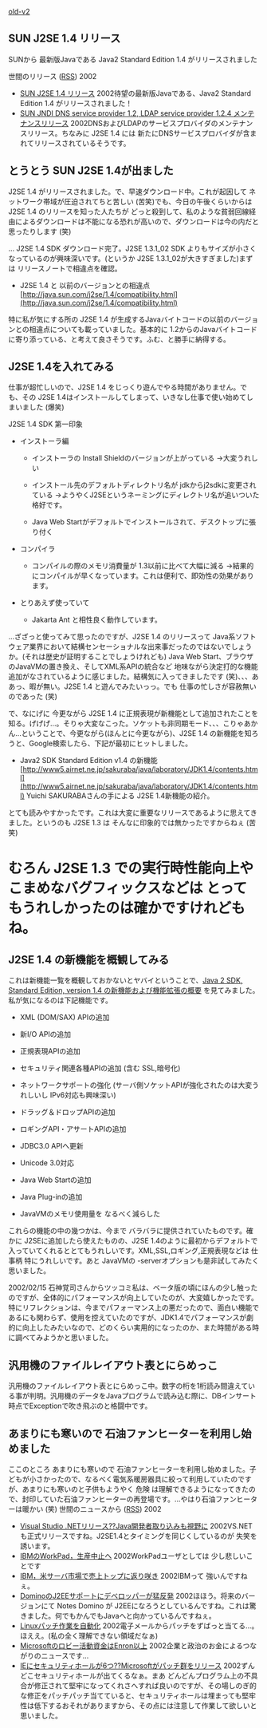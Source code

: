 [old-v2](ig020214-orig.html)

## SUN J2SE 1.4 リリース

SUNから 最新版Javaである Java2 Standard Edition 1.4 がリリースされました



 世間のリリース ([RSS](ig020214-release.xml)) 2002
* [SUN J2SE 1.4 リリース](http://java.sun.com/j2se/1.4/ja/download.html)  2002待望の最新版Javaである、Java2 Standard Edition 1.4 がリリースされました！
* [SUN JNDI DNS service provider 1.2, LDAP service provider 1.2.4  メンテナンスリリース](http://java.sun.com/products/jndi/)  2002DNSおよびLDAPのサービスプロバイダのメンテナンスリリース。ちなみに J2SE 1.4 には 新たにDNSサービスプロバイダが含まれてリリースされているそうです。

## とうとう SUN J2SE 1.4が出ました

J2SE 1.4 がリリースされました。で、早速ダウンロード中。これが起因して ネットワーク帯域が圧迫されてちと苦しい (苦笑)でも、今日の午後くらいからは J2SE 1.4 のリリースを知った人たちが どっと殺到して、私のような貧弱回線経由によるダウンロードは不能になる恐れが高いので、ダウンロードは今の内だと思ったりします (笑)

… J2SE 1.4 SDK ダウンロード完了。J2SE 1.3.1_02 SDK よりもサイズが小さくなっているのが興味深いです。(というか J2SE 1.3.1_02が大きすぎました)まずは リリースノートで相違点を確認。

* J2SE 1.4 と 以前のバージョンとの相違点
  [http://java.sun.com/j2se/1.4/compatibility.html](http://java.sun.com/j2se/1.4/compatibility.html)

特に私が気にする所の J2SE 1.4 が生成するJavaバイトコードの以前のバージョンとの相違点についても載っていました。基本的に
1.2からのJavaバイトコードに寄り添っている、と考えて良さそうです。ふむ、と勝手に納得する。

## J2SE 1.4を入れてみる

仕事が超忙しいので、J2SE 1.4 をじっくり遊んでやる時間がありません。でも、その
J2SE 1.4はインストールしてしまって、いきなし仕事で使い始めてしまいました
(爆笑)

J2SE 1.4 SDK 第一印象

* インストーラ編
  
  * インストーラの Install Shieldのバージョンが上がっている
    →大変うれしい
    
  * インストール先のデフォルトディレクトリ名が jdkからj2sdkに変更されている
    →ようやくJ2SEというネーミングにディレクトリ名が追いついた格好です。
    
  * Java Web Startがデフォルトでインストールされて、デスクトップに張り付く
  

  
* コンパイラ
  
  * コンパイルの際のメモリ消費量が 1.3以前に比べて大幅に減る
    →結果的にコンパイルが早くなっています。これは便利で、即効性の効果があります。
  

  
* とりあえず使っていて
  
  * Jakarta Ant と相性良く動作しています。
  

…ざざっと使ってみて思ったのですが、J2SE 1.4 のリリースって Java系ソフトウェア業界において結構センセーショナルな出来事だったのではないでしょうか。(それは歴史が証明することでしょうけれども)
Java Web Start、ブラウザのJavaVMの置き換え、そしてXML系APIの統合など 地味ながら決定打的な機能追加がなされているように感じました。結構気に入ってきましたです
(笑)、、、ああっ、暇が無い。J2SE 1.4 と遊んでみたいっっ。でも 仕事の忙しさが容赦無いのであった
(笑)

で、なにげに 今更ながら J2SE 1.4 に正規表現が新機能として追加されたことを知る。げげげ…。そりゃ大変なこった。ソケットも非同期モード、、、こりゃあかん…ということで、今更ながら(ほんとに今更ながら)、J2SE 1.4 の新機能を知ろうと、Google検索したら、下記が最初にヒットしました。

* Java2 SDK Standard Edition v1.4 の新機能
  [http://www5.airnet.ne.jp/sakuraba/java/laboratory/JDK1.4/contents.html](http://www5.airnet.ne.jp/sakuraba/java/laboratory/JDK1.4/contents.html)
  Yuichi SAKURABAさんの手による J2SE 1.4新機能の紹介。

とても読みやすかったです。これは大変に重要なリリースであるように思えてきました。というのも
J2SE 1.3 は そんなに印象的では無かったですからねぇ (苦笑) 
# むろん J2SE 1.3 での実行時性能向上や こまめなバグフィックスなどは とってもうれしかったのは確かですけれどもね。

## J2SE 1.4 の新機能を概観してみる

これは新機能一覧を概観しておかないとヤバイということで、[Java 2 SDK, Standard Edition, version 1.4 の新機能および機能拡張の概要](http://java.sun.com/j2se/1.4/ja/docs/ja/relnotes/features.html) を見てみました。私が気になるのは下記機能です。

* XML (DOM/SAX) APIの追加
  
* 新I/O APIの追加
  
* 正規表現APIの追加
  
* セキュリティ関連各種APIの追加 (含む SSL,暗号化)
  
* ネットワークサポートの強化 (サーバ側ソケットAPIが強化されたのは大変うれしいし
  IPv6対応も興味深い)
  
* ドラッグ＆ドロップAPIの追加
  
* ロギングAPI・アサートAPIの追加
  
* JDBC3.0 APIへ更新
  
* Unicode 3.0対応
  
* Java Web Startの追加
  
* Java Plug-inの追加
  
* JavaVMのメモリ使用量を なるべく減らした

これらの機能の中の幾つかは、今まで バラバラに提供されていたものです。確かに
J2SEに追加したら使えたものの、J2SE 1.4のように最初からデフォルトで入っていてくれるととてもうれしいです。XML,SSL,ロギング,正規表現などは 仕事柄 特にうれしいです。あと JavaVMの -serverオプションも是非試してみたく思いました。

2002/02/15 石神覚司さんからツッコミ私は、ベータ版の頃にほんの少し触ったのですが、全体的にパフォーマンスが向上していたのが、大変嬉しかったです。特にリフレクションは、今までパフォーマンス上の悪だったので、面白い機能であるにも関わらず、使用を控えていたのですが、JDK1.4でパフォーマンスが劇的に向上したみたいなので、どのくらい実用的になったのか、また時間がある時に調べてみようかと思いました。

## 汎用機のファイルレイアウト表とにらめっこ

汎用機のファイルレイアウト表とにらめっこ中。数字の桁を1桁読み間違えている事が判明。汎用機のデータをJavaプログラムで読み込む際に、DBインサート時点でExceptionで吹き飛ぶのと格闘中です。

## あまりにも寒いので 石油ファンヒーターを利用し始めました

ここのところ あまりにも寒いので 石油ファンヒーターを利用し始めました。子どもが小さかったので、なるべく電気系暖房器具に絞って利用していたのですが、あまりにも寒いのと子供もようやく 危険 は理解できるようになってきたので、封印していた石油ファンヒーターの再登場です。…やはり石油ファンヒーターは暖かい (笑)
世間のニュースから ([RSS](ig020214-news.xml)) 2002
* [Visual Studio .NETリリース??Java開発者取り込みも視野に](http://www.zdnet.co.jp/news/0202/14/b_0213_01.html)  2002VS.NETも正式リリースですね。J2SE1.4とタイミングを同じくしているのが 失笑を誘います。
* [IBMのWorkPad，生産中止へ](http://www.zdnet.co.jp/news/0202/14/b_0213_04.html)  2002WorkPadユーザとしては 少し悲しいことです
* [IBM，米サーバ市場で売上トップに返り咲き](http://www.zdnet.co.jp/news/0202/13/b_0212_02.html)  2002IBMって 強いんですねぇ。
* [DominoのJ2EEサポートにデベロッパーが猛反発](http://www.zdnet.co.jp/enterprise/0202/01/02020103.html)  2002ほほう。将来のバージョンにて Notes Domino が J2EEになろうとしているんですね。これは驚きました。何でもかんでもJavaへと向かっているんですねぇ。
* [Linuxパッチ作業を自動化](http://www.zdnet.co.jp/news/0202/13/b_0212_08.html)  2002電子メールからパッチをずばっと当てる…。ほええ。(私の全く理解できない領域だなぁ)
* [Microsoftのロビー活動資金はEnron以上](http://www.zdnet.co.jp/news/0202/13/b_0212_17.html)  2002企業と政治のお金によるつながりのニュースです…
* [IEにセキュリティホールが6つ??Microsoftがパッチ群をリリース](http://www.zdnet.co.jp/news/0202/13/b_0212_05.html)  2002ずんどこセキュリティホールが出てくるなぁ。まあ どんどんプログラム上の不具合が修正されて堅牢になってくれさへすれば良いのですが、その場しのぎ的な修正をパッチパッチ当てていると、セキュリティホールは埋まっても堅牢性は低下するおそれがありますから、その点には注意して作業して欲しいと思いました。